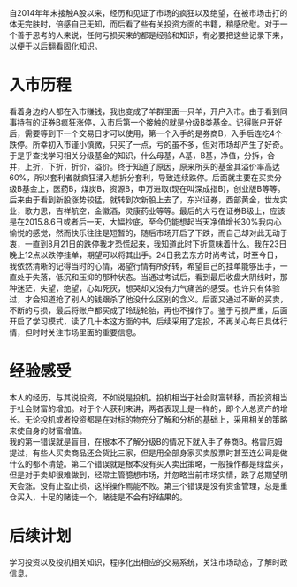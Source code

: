 ﻿---
categories: [投资之路]
tags: [投资之路, A股, 投资感想]
---
自2014年年末接触A股以来，经历和见证了市场的疯狂以及绝望，在被市场击打的体无完肤时，倍感自己无知，而后看了些有关投资方面的书籍，稍感欣慰。对于一个善于思考的人来说，任何亏损买来的都是经验和知识，有必要把这些记录下来，以便于以后翻看固化知识。
# 入市历程
看着身边的人都在入市赚钱，我也变成了羊群里面一只羊，开户入市。由于看到同事持有的证券B疯狂涨停，入市后第一个接触的就是分级B类基金。记得账户开好后，需要等到下一个交易日才可以使用，第一个入手的是券商B，入手后连吃4个跌停。所幸初入市谨小慎微，只买了一点，亏的虽不多，但对市场却产生了好奇。于是乎查找学习相关分级基金的知识，什么母基，A基，B基，净值，分拆，合并，上折，下折，折价，溢价。终于知道了原因，原来所买的基金其溢价率高达60%，所以套利者就疯狂涌入想拆分套利，导致连续跌停。后面就主要在买卖分级B基金上，医药B，煤炭B，资源B，申万进取(现在叫深成指B)，创业版B等等。后来由于看到新股涨势较猛，就转到次新股上去了，东兴证券，西部黄金，世龙实业，歌力思，吉祥航空，金徽酒，灵康药业等等。最后的大亏在证券B级上，应该是在2015.8.6日或者后一天，大幅抄底，至今仍能想起当天净值增长30%我内心愉悦的感觉，然而快乐往往是短暂的，随后市场开启了下跌，而自己却对此无动于衷，一直到8月21日的跌停我才恐慌起来，我知道此时下折意味着什么。我在23日晚上12点以跌停挂单，期望可以将其出手。24日我去东方时尚考试，时至今日，我依然清晰的记得当时的心情，渴望行情有所好转，希望自己的挂单能够出手，一直处于失落，低沉和压抑的那种状态。当通过考试后，看到最后收盘大阴线时，那种迷茫，失望，绝望，心如死灰，想哭却又没有力气痛苦的感受。也许只有体验过，才会知道抢了别人的钱跟杀了他没什么区别的含义。后面又通过不断的买卖，不断的亏损，最后将账户都买成了玲珑轮胎，再也不操作了。鉴于亏损严重，后面开启了学习模式，读了几十本这方面的书，后续采用了定投，不再关心每日具体行情，但时时关注市场里面的重要信息。
# 经验感受
本人的经历，与其说投资，不如说是投机。投机相当于社会财富转移，而投资相当于社会财富的增加。对于个人获利来讲，两者表现上是一样的，即个人总资产的增长。无论投机或者投资都是在对标的物充分了解和分析的基础上，采用相关的策略来使自身的财富增值。  
我的第一错误就是盲目，在根本不了解分级B的情况下就入手了券商B。格雷厄姆提过，有些人买卖商品还会货比三家，但是用全部身家买卖股票时甚至连公司是做什么的都不清楚。第二个错误就是根本没有买入卖出策略，一般操作都是绿盘买，但是对于卖却很难做到，经常主管臆想市场，并忽略当前市场实情，跌了总期望明天会涨。没有止盈止损，这样操作焉能不败。第三个错误是没有资金管理，总是重仓买入，十足的赌徒一个，赌徒是不会有好结果的。
# 后续计划
学习投资以及投机相关知识，程序化出相应的交易系统，关注市场动态，了解时政信息。
